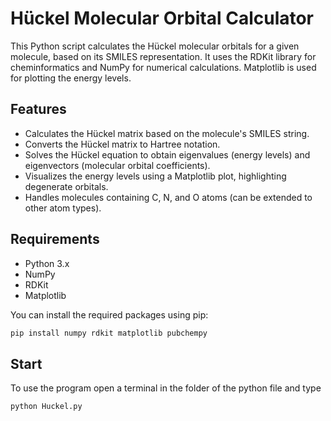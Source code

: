 # Hückel Molecular Orbital Calculator

This Python script calculates the Hückel molecular orbitals for a given molecule, based on its SMILES representation. It uses the RDKit library for cheminformatics and NumPy for numerical calculations. Matplotlib is used for plotting the energy levels.

## Features

*   Calculates the Hückel matrix based on the molecule's SMILES string.
*   Converts the Hückel matrix to Hartree notation.
*   Solves the Hückel equation to obtain eigenvalues (energy levels) and eigenvectors (molecular orbital coefficients).
*   Visualizes the energy levels using a Matplotlib plot, highlighting degenerate orbitals.
*   Handles molecules containing C, N, and O atoms (can be extended to other atom types).

## Requirements

*   Python 3.x
*   NumPy
*   RDKit
*   Matplotlib

You can install the required packages using pip:

```bash
pip install numpy rdkit matplotlib pubchempy
```
## Start

To use the program open a terminal in the folder of the python file and type

```bash
python Huckel.py
```
